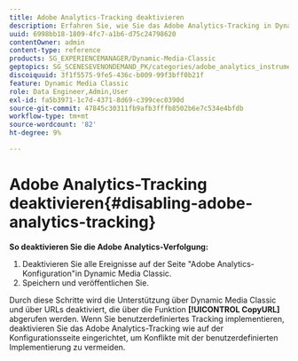 ```yaml
---
title: Adobe Analytics-Tracking deaktivieren
description: Erfahren Sie, wie Sie das Adobe Analytics-Tracking in Dynamic Media Classic deaktivieren.
uuid: 6998bb18-1809-4fc7-a1b6-d75c24798620
contentOwner: admin
content-type: reference
products: SG_EXPERIENCEMANAGER/Dynamic-Media-Classic
geptopics: SG_SCENESEVENONDEMAND_PK/categories/adobe_analytics_instrumentation_kit
discoiquuid: 3f1f5575-9fe5-436c-b009-99f3bff0b21f
feature: Dynamic Media Classic
role: Data Engineer,Admin,User
exl-id: fa5b3971-1c7d-4371-8d69-c399cec0390d
source-git-commit: 47845c30311fb9afb3fffb8502b6e7c534e4bfdb
workflow-type: tm+mt
source-wordcount: '82'
ht-degree: 9%

---
```


# Adobe Analytics-Tracking deaktivieren{#disabling-adobe-analytics-tracking}

**So deaktivieren Sie die Adobe Analytics-Verfolgung:**

1. Deaktivieren Sie alle Ereignisse auf der Seite &quot;Adobe Analytics-Konfiguration&quot;in Dynamic Media Classic.
1. Speichern und veröffentlichen Sie.

Durch diese Schritte wird die Unterstützung über Dynamic Media Classic und über URLs deaktiviert, die über die Funktion **[!UICONTROL CopyURL]** abgerufen werden. Wenn Sie benutzerdefiniertes Tracking implementieren, deaktivieren Sie das Adobe Analytics-Tracking wie auf der Konfigurationsseite eingerichtet, um Konflikte mit der benutzerdefinierten Implementierung zu vermeiden.
